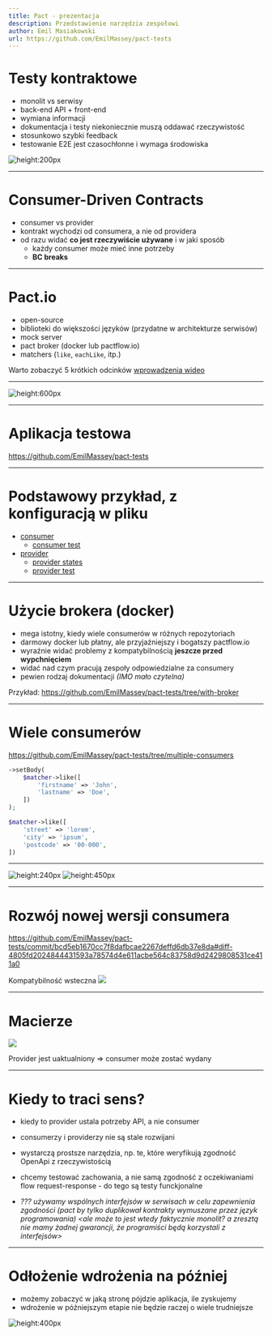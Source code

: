 ```yaml
---
title: Pact - prezentacja
description: Przedstawienie narzędzia zespołowi
author: Emil Masiakowski
url: https://github.com/EmilMassey/pact-tests
---
```


# Testy kontraktowe

* monolit vs serwisy
* back-end API + front-end
* wymiana informacji
* dokumentacja i testy niekoniecznie muszą oddawać rzeczywistość
* stosunkowo szybki feedback
* testowanie E2E jest czasochłonne i wymaga środowiska

![height:200px](assets/e2e-vs-contract.png)

---

# Consumer-Driven Contracts

* consumer vs provider
* kontrakt wychodzi od consumera, a nie od providera
* od razu widać **co jest rzeczywiście używane** i w jaki sposób
  * każdy consumer może mieć inne potrzeby
  * **BC breaks**

---

# Pact.io

* open-source
* biblioteki do większości języków (przydatne w architekturze serwisów)
* mock server
* pact broker (docker lub pactflow.io)
* matchers (`like`, `eachLike`, itp.)

Warto zobaczyć 5 krótkich odcinków [wprowadzenia wideo](https://www.youtube.com/watch?v=U05q0zJsKsU)

---

![height:600px](assets/pact-summary.png)

---

# Aplikacja testowa

https://github.com/EmilMassey/pact-tests

---

# Podstawowy przykład, z konfiguracją w pliku

* [consumer](https://github.com/EmilMassey/pact-tests/blob/main/src/Consumer/AddressClient.php)
  * [consumer test](https://github.com/EmilMassey/pact-tests/blob/main/tests/Consumer/AddressClientTest.php)
* [provider](https://github.com/EmilMassey/pact-tests/blob/main/src/Provider/index.php)
  * [provider states](https://github.com/EmilMassey/pact-tests/blob/f656c7579e6e7b2d6e7c05c4129d8b2bcb130abf/src/Provider/index.php#L60) 
  * [provider test](https://github.com/EmilMassey/pact-tests/blob/main/tests/Provider/PactVerificationTest.php)
  
---

# Użycie brokera (docker)

* mega istotny, kiedy wiele consumerów w różnych repozytoriach
* darmowy docker lub płatny, ale przyjaźniejszy i bogatszy pactflow.io
* wyraźnie widać problemy z kompatybilnością **jeszcze przed wypchnięciem**
* widać nad czym pracują zespoły odpowiedzialne za consumery
* pewien rodzaj dokumentacji *(IMO mało czytelna)*

Przykład: https://github.com/EmilMassey/pact-tests/tree/with-broker

---

# Wiele consumerów

https://github.com/EmilMassey/pact-tests/tree/multiple-consumers

```php
->setBody(
    $matcher->like([
        'firstname' => 'John',
        'lastname' => 'Doe',
    ])
);
```
```php
$matcher->like([
    'street' => 'lorem',
    'city' => 'ipsum',
    'postcode' => '00-000',
])
```

---

![height:240px](assets/failed-consumer.png)
![height:450px](assets/graph.png)

---

# Rozwój nowej wersji consumera

https://github.com/EmilMassey/pact-tests/commit/bcd5eb1670cc7f8dafbcae2267deffd6db37e8da#diff-4805fd2024844431593a78574d4e611acbe564c83758d9d2429808531ce411a0

Kompatybilność wsteczna
![](assets/bc-break.png)

---

# Macierze

![](assets/matrix-fixed-provider.png)

Provider jest uaktualniony => consumer może zostać wydany

---

# Kiedy to traci sens?

* kiedy to provider ustala potrzeby API, a nie consumer
* consumerzy i providerzy nie są stale rozwijani
* wystarczą prostsze narzędzia, np. te, które weryfikują zgodność OpenApi z rzeczywistością
* chcemy testować zachowania, a nie samą zgodność z oczekiwaniami flow request-response - do tego są testy funckjonalne

* *??? używamy wspólnych interfejsów w serwisach w celu zapewnienia zgodności (pact by tylko duplikował kontrakty wymuszane przez język programowania) <ale może to jest wtedy faktycznie monolit? a zresztą nie mamy żadnej gwarancji, że programiści będą korzystali z interfejsów>*

---

# Odłożenie wdrożenia na później

* możemy zobaczyć w jaką stronę pójdzie aplikacja, ile zyskujemy
* wdrożenie w późniejszym etapie nie będzie raczej o wiele trudniejsze

![height:400px](assets/e2e-vs-contract.png)